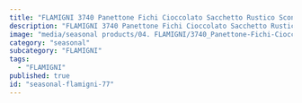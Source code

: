 ```yaml
---
title: "FLAMIGNI 3740 Panettone Fichi Cioccolato Sacchetto Rustico Scontorno"
description: "FLAMIGNI 3740 Panettone Fichi Cioccolato Sacchetto Rustico Scontorno"
image: "media/seasonal products/04. FLAMIGNI/3740_Panettone-Fichi-Cioccolato_sacchetto-rustico_scontorno.jpg"
category: "seasonal"
subcategory: "FLAMIGNI"
tags:
  - "FLAMIGNI"
published: true
id: "seasonal-flamigni-77"
---
```

